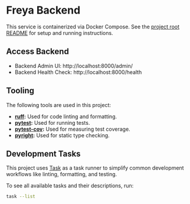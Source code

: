 # Freya Backend

This service is containerized via Docker Compose. See the [project root README](../README.md) for setup and running instructions.

## Access Backend

- Backend Admin UI: http://localhost:8000/admin/
- Backend Health Check: http://localhost:8000/health

## Tooling

The following tools are used in this project:

- **[ruff][]:** Used for code linting and formatting.
- **[pytest][]:** Used for running tests.
- **[pytest-cov][]:** Used for measuring test coverage.
- **[pyright][]:** Used for static type checking.


## Development Tasks

This project uses [Task][] as a task runner to simplify common development workflows like linting, formatting, and testing.

To see all available tasks and their descriptions, run:

```bash
task --list
```

[pyright]: https://microsoft.github.io/pyright/
[pytest]: https://docs.pytest.org/
[pytest-cov]: https://pytest-cov.readthedocs.io/en/latest/readme.html
[ruff]: https://docs.astral.sh/ruff/
[Task]: https://taskfile.dev/
